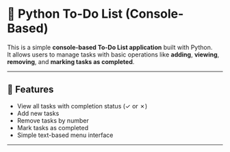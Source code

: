 # 📝 Python To-Do List (Console-Based)

This is a simple **console-based To-Do List application** built with Python.  
It allows users to manage tasks with basic operations like **adding**, **viewing**, **removing**, and **marking tasks as completed**.

---

## 📌 Features

- View all tasks with completion status (✓ or ✗)
- Add new tasks
- Remove tasks by number
- Mark tasks as completed
- Simple text-based menu interface

---
